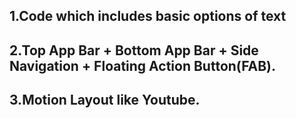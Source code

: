 <h2>1.Code which includes basic options of text</h2>

<h2>2.Top App Bar + Bottom App Bar + Side Navigation + Floating Action Button(FAB).</h2>

<h2>3.Motion Layout like Youtube.</h2>

